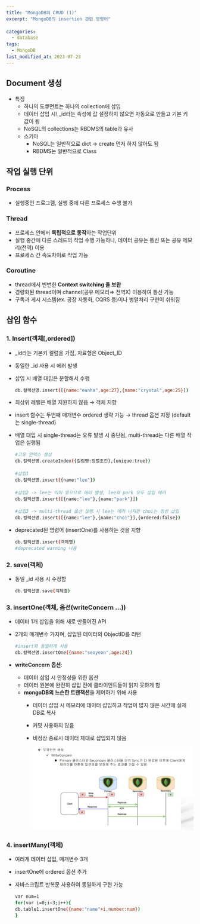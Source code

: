 ```yaml
---
title: "MongoDB의 CRUD (1)"
excerpt: "MongoDB의 insertion 관련 명령어"

categories:
  - database
tags:
  - MongoDB
last_modified_at: 2023-07-23
---
```


## Document 생성

- 특징
    - 하나의 도큐먼트는 하나의 collection에 삽입
    - 데이터 삽입 시\ _id라는 속성에 값 설정하지 않으면 자동으로 만들고 기본 키 값이 됨
    - NoSQL의 collections는 RBDMS의 table과 유사
    - 스키마
        - NoSQL는 일반적으로 dict → create 먼저 하지 않아도 됨
        - RBDMS는 일반적으로 Class

## 작업 실행 단위

### Process

- 실행중인 프로그램, 실행 중에 다른 프로세스 수행 불가

### Thread

- 프로세스 안에서 **독립적으로 동작**하는 작업단위
- 실행 중간에 다른 스레드의 작업 수행  가능하나, 데이터 공유는 통신 또는 공유 메모리(전역) 이용
- 프로세스 간 속도차이로  작업 가능

### Coroutine

- thread에서 빈번한 **Context switching 을 보완**
- 경량화된 thread이며 channel(공유 메모리⇒ 전역X) 이용하여 통신 가능
- 구독과 게시 시스템(ex. 공장 자동화, CQRS 등)이나 병렬처리 구현이 쉬워짐

## 삽입 함수

### 1. Insert(객체[,ordered])

- \_id라는 기본키 컬럼을 가짐, 자료형은 Object_ID
- 동일한 \_id 사용 시 에러 발생
- 삽입 시 배열 대입은 분할해서 수행
    
    ```bash
    db.컬랙션명.insert([{name:"eunha",age:27},{name:"crystal",age:25}])
    ```
    
- 최상위 레벨은 배열 지원하지 않음 → 객체 지향
- insert 함수는 두번째 매개변수 ordered 생략 가능 → thread 옵션 지정 (default는 single-thread)
- 배열 대입 시 single-thread는 오류 발생 시 중단됨, multi-thread는 다른 배열 작업은 실행됨
    
    ```bash
    #고유 인덱스 생성
    db.컬랙션명.createIndex({컬럼명:정렬조건},{unique:true})
    
    #삽입1
    db.컬랙션명.insert({name:"lee"})
    
    #삽입2 -> lee는 이미 있으므로 에러 발생, lee와 park 모두 삽입 에러 
    db.컬랙션명.insert([{name:"lee"},{name:"park"}])
    
    #삽입3 -> multi-thread 옵션 실행 시 lee는 에러 나지만 choi는 정상 삽입
    db.컬랙션명.insert([{name:"lee"},{name:"choi"}],{ordered:false})
    ```
    
- deprecated된 명령어 (insertOne)를 사용하는 것을 지향
    
    ```bash
    db.컬랙션명.insert(객체명)
    #deprecated warning 나옴
    ```
    

### 2. save(객체)

- 동일 \_id 사용 시 수정함
    
    ```bash
    db.컬랙션명.save(객체명)
    ```
    

### 3. insertOne(객체, 옵션(writeConcern …))

- 데이터 1개 삽입을 위해 새로 만들어진 API
- 2개의 매개변수 가지며, 삽입된 데이터의 ObjectID를 리턴
    
    ```bash
    #insert와 동일하게 사용
    db.컬랙션명.insertOne({name:"seoyeon",age:24})
    ```
    
- **writeConcern 옵션**:
    - 데이터 삽입 시 안정성을 위한 옵션
    - 데이터 원본에 완전히 삽입 전에 클라이언트들이 읽지 못하게 함
    - **mongoDB의 느슨한 트랜잭션**을 제어하기 위해 사용
        - 데이터 삽입 시 메모리에 데이터 삽입하고 작업이 많지 않은 시간에 실제 DB로 복사
        - 커밋 사용하지 않음
        - 비정상 종료시 데이터 제대로 삽입되지 않음
            
            ![Untitled](/figures/mongo1.png)
            

### 4. insertMany(객체)

- 여러개 데이터 삽입, 매개변수 3개
- insertOne에 ordered 옵션 추가
- 자바스크립트 반복문 사용하여 동일하게 구현 가능
    
    ```bash
    var num=1
    for(var i=0;i<3;i++){
    db.table1.insertOne({name:"name"+i,number:num})
    }
    ```